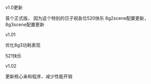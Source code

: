 v1.0更新

首个正式版，
因为这个特别的日子祝各位520快乐
8g2scene配置更新，8g3scene配置更新

v1.01

优化8g3功耗表现

521快乐


v1.02

更新核心亲和程序，减少性能开销
